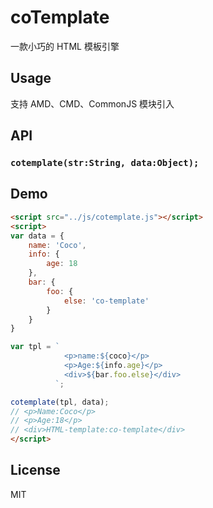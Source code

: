 # coTemplate

一款小巧的 HTML 模板引擎

## Usage 

支持 AMD、CMD、CommonJS 模块引入

## API

### `cotemplate(str:String, data:Object);`

## Demo

``` HTML
<script src="../js/cotemplate.js"></script>
<script>
var data = {
    name: 'Coco',
    info: {
        age: 18
    },
    bar: {
        foo: {
            else: 'co-template'
        }
    }
}

var tpl = `
            <p>name:${coco}</p>
            <p>Age:${info.age}</p>
            <div>${bar.foo.else}</div>
          `;

cotemplate(tpl, data);
// <p>Name:Coco</p>        
// <p>Age:18</p>        
// <div>HTML-template:co-template</div>
</script>      
```

## License

MIT
